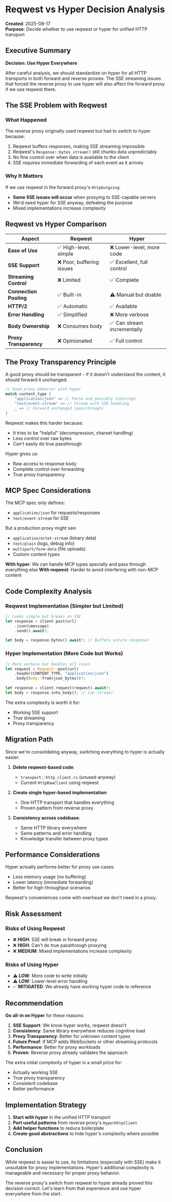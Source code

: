 # Reqwest vs Hyper Decision Analysis

**Created**: 2025-08-17  
**Purpose**: Decide whether to use reqwest or hyper for unified HTTP transport

## Executive Summary

**Decision: Use Hyper Everywhere**

After careful analysis, we should standardize on hyper for all HTTP transports in both forward and reverse proxies. The SSE streaming issues that forced the reverse proxy to use hyper will also affect the forward proxy if we use reqwest there.

## The SSE Problem with Reqwest

### What Happened
The reverse proxy originally used reqwest but had to switch to hyper because:
1. Reqwest buffers responses, making SSE streaming impossible
2. Reqwest's `Response::bytes_stream()` still chunks data unpredictably
3. No fine control over when data is available to the client
4. SSE requires immediate forwarding of each event as it arrives

### Why It Matters
If we use reqwest in the forward proxy's `HttpOutgoing`:
- **Same SSE issues will occur** when proxying to SSE-capable servers
- We'd need hyper for SSE anyway, defeating the purpose
- Mixed implementations increase complexity

## Reqwest vs Hyper Comparison

| Aspect | Reqwest | Hyper |
|--------|---------|-------|
| **Ease of Use** | ✅ High-level, simple | ❌ Lower-level, more code |
| **SSE Support** | ❌ Poor, buffering issues | ✅ Excellent, full control |
| **Streaming Control** | ❌ Limited | ✅ Complete |
| **Connection Pooling** | ✅ Built-in | ⚠️ Manual but doable |
| **HTTP/2** | ✅ Automatic | ✅ Available |
| **Error Handling** | ✅ Simplified | ❌ More verbose |
| **Body Ownership** | ❌ Consumes body | ✅ Can stream incrementally |
| **Proxy Transparency** | ❌ Opinionated | ✅ Full control |

## The Proxy Transparency Principle

A good proxy should be transparent - if it doesn't understand the content, it should forward it unchanged:

```rust
// Good proxy behavior with hyper
match content_type {
    "application/json" => // Parse and possibly intercept
    "text/event-stream" => // Stream with SSE handling
    _ => // Forward unchanged (passthrough)
}
```

Reqwest makes this harder because:
- It tries to be "helpful" (decompression, charset handling)
- Less control over raw bytes
- Can't easily do true passthrough

Hyper gives us:
- Raw access to response body
- Complete control over forwarding
- True proxy transparency

## MCP Spec Considerations

The MCP spec only defines:
- `application/json` for requests/responses
- `text/event-stream` for SSE

But a production proxy might see:
- `application/octet-stream` (binary data)
- `text/plain` (logs, debug info)
- `multipart/form-data` (file uploads)
- Custom content types

**With hyper**: We can handle MCP types specially and pass through everything else
**With reqwest**: Harder to avoid interfering with non-MCP content

## Code Complexity Analysis

### Reqwest Implementation (Simpler but Limited)
```rust
// Looks simple but breaks on SSE
let response = client.post(url)
    .json(&message)
    .send().await?;
    
let body = response.bytes().await?; // Buffers entire response!
```

### Hyper Implementation (More Code but Works)
```rust
// More verbose but handles all cases
let request = Request::post(url)
    .header(CONTENT_TYPE, "application/json")
    .body(Body::from(json_bytes))?;
    
let response = client.request(request).await?;
let body = response.into_body(); // Can stream!
```

The extra complexity is worth it for:
- Working SSE support
- True streaming
- Proxy transparency

## Migration Path

Since we're consolidating anyway, switching everything to hyper is actually easier:

1. **Delete reqwest-based code**:
   - `transport::http_client.rs` (unused anyway)
   - Current `HttpRawClient` using reqwest

2. **Create single hyper-based implementation**:
   - One HTTP transport that handles everything
   - Proven pattern from reverse proxy

3. **Consistency across codebase**:
   - Same HTTP library everywhere
   - Same patterns and error handling
   - Knowledge transfer between proxy types

## Performance Considerations

Hyper actually performs better for proxy use cases:
- Less memory usage (no buffering)
- Lower latency (immediate forwarding)
- Better for high-throughput scenarios

Reqwest's conveniences come with overhead we don't need in a proxy.

## Risk Assessment

### Risks of Using Reqwest
- ❌ **HIGH**: SSE will break in forward proxy
- ❌ **HIGH**: Can't do true passthrough proxying
- ❌ **MEDIUM**: Mixed implementations increase complexity

### Risks of Using Hyper
- ⚠️ **LOW**: More code to write initially
- ⚠️ **LOW**: Lower-level error handling
- ✅ **MITIGATED**: We already have working hyper code to reference

## Recommendation

**Go all-in on Hyper** for these reasons:

1. **SSE Support**: We know hyper works, reqwest doesn't
2. **Consistency**: Same library everywhere reduces cognitive load
3. **Proxy Transparency**: Better for unknown content types
4. **Future Proof**: If MCP adds WebSockets or other streaming protocols
5. **Performance**: Better for proxy workloads
6. **Proven**: Reverse proxy already validates the approach

The extra initial complexity of hyper is a small price for:
- Actually working SSE
- True proxy transparency  
- Consistent codebase
- Better performance

## Implementation Strategy

1. **Start with hyper** in the unified HTTP transport
2. **Port useful patterns** from reverse proxy's `HyperHttpClient`
3. **Add helper functions** to reduce boilerplate
4. **Create good abstractions** to hide hyper's complexity where possible

## Conclusion

While reqwest is easier to use, its limitations (especially with SSE) make it unsuitable for proxy implementations. Hyper's additional complexity is manageable and necessary for proper proxy behavior.

The reverse proxy's switch from reqwest to hyper already proved this decision correct. Let's learn from that experience and use hyper everywhere from the start.
